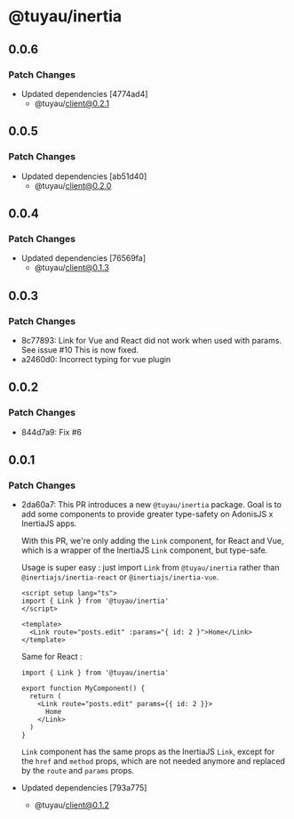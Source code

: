 # @tuyau/inertia

## 0.0.6

### Patch Changes

- Updated dependencies [4774ad4]
  - @tuyau/client@0.2.1

## 0.0.5

### Patch Changes

- Updated dependencies [ab51d40]
  - @tuyau/client@0.2.0

## 0.0.4

### Patch Changes

- Updated dependencies [76569fa]
  - @tuyau/client@0.1.3

## 0.0.3

### Patch Changes

- 8c77893: Link for Vue and React did not work when used with params. See issue #10
  This is now fixed.
- a2460d0: Incorrect typing for vue plugin

## 0.0.2

### Patch Changes

- 844d7a9: Fix #6

## 0.0.1

### Patch Changes

- 2da60a7: This PR introduces a new `@tuyau/inertia` package. Goal is to add some components to provide greater type-safety on AdonisJS x InertiaJS apps.

  With this PR, we're only adding the `Link` component, for React and Vue, which is a wrapper of the InertiaJS `Link` component, but type-safe.

  Usage is super easy : just import `Link` from `@tuyau/inertia` rather than `@inertiajs/inertia-react` or `@inertiajs/inertia-vue`.

  ```vue
  <script setup lang="ts">
  import { Link } from '@tuyau/inertia'
  </script>

  <template>
    <Link route="posts.edit" :params="{ id: 2 }">Home</Link>
  </template>
  ```

  Same for React :

  ```tsx
  import { Link } from '@tuyau/inertia'

  export function MyComponent() {
    return (
      <Link route="posts.edit" params={{ id: 2 }}>
        Home
      </Link>
    )
  }
  ```

  `Link` component has the same props as the InertiaJS `Link`, except for the `href` and `method` props, which are not needed anymore and replaced by the `route` and `params` props.

- Updated dependencies [793a775]
  - @tuyau/client@0.1.2

